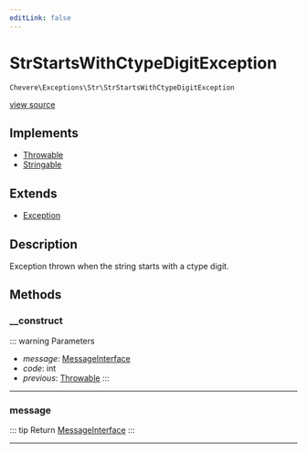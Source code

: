 ```yaml
---
editLink: false
---
```


# StrStartsWithCtypeDigitException

`Chevere\Exceptions\Str\StrStartsWithCtypeDigitException`

[view source](https://github.com/chevere/chevere/blob/master/src/Chevere/Exceptions/Str/StrStartsWithCtypeDigitException.php)

## Implements

- [Throwable](https://www.php.net/manual/class.throwable)
- [Stringable](https://www.php.net/manual/class.stringable)

## Extends

- [Exception](../Core/Exception.md)

## Description

Exception thrown when the string starts with a ctype digit.

## Methods

### __construct

::: warning Parameters
- *message*: [MessageInterface](../../Interfaces/Message/MessageInterface.md)
- *code*: int
- *previous*: [Throwable](https://www.php.net/manual/class.throwable)
:::

---

### message

::: tip Return
[MessageInterface](../../Interfaces/Message/MessageInterface.md)
:::

---
